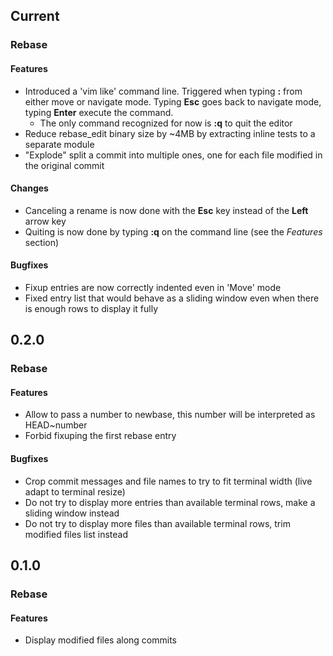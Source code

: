 ## Current
### Rebase
#### Features
- Introduced a 'vim like' command line. Triggered when typing **:** from either move or navigate mode. Typing **Esc** goes back to navigate mode, typing **Enter** execute the command.
  + The only command recognized for now is **:q** to quit the editor
- Reduce rebase_edit binary size by ~4MB by extracting inline tests to a separate module
- "Explode" split a commit into multiple ones, one for each file modified in the original commit
#### Changes
- Canceling a rename is now done with the **Esc** key instead of the **Left** arrow key
- Quiting is now done by typing **:q** on the command line (see the *Features* section)
#### Bugfixes
- Fixup entries are now correctly indented even in 'Move' mode
- Fixed entry list that would behave as a sliding window even when there is enough rows to display it fully

## 0.2.0
### Rebase
#### Features
- Allow to pass a number to newbase, this number will be interpreted as HEAD~number
- Forbid fixuping the first rebase entry
#### Bugfixes
- Crop commit messages and file names to try to fit terminal width (live adapt to terminal resize)
- Do not try to display more entries than available terminal rows, make a sliding window instead
- Do not try to display more files than available terminal rows, trim modified files list instead

## 0.1.0
### Rebase
#### Features
- Display modified files along commits